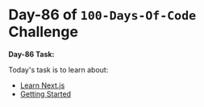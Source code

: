 # Day-86 of `100-Days-Of-Code` Challenge

**Day-86 Task:**

Today's task is to learn about:

- [Learn Next.js](https://nextjs.org/learn/dashboard-app)
- [Getting Started](https://nextjs.org/learn/dashboard-app/getting-started)